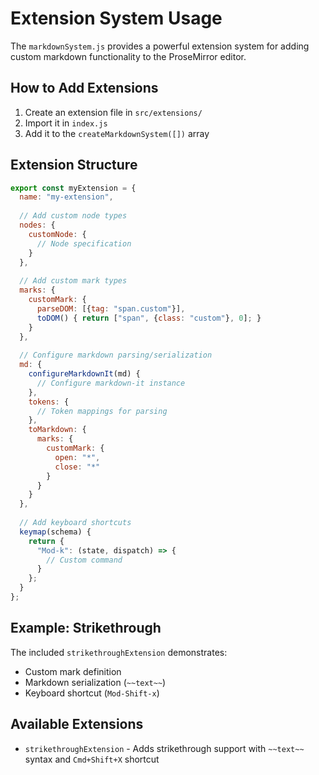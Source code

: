 # Extension System Usage

The `markdownSystem.js` provides a powerful extension system for adding custom markdown functionality to the ProseMirror editor.

## How to Add Extensions

1. Create an extension file in `src/extensions/`
2. Import it in `index.js`
3. Add it to the `createMarkdownSystem([])` array

## Extension Structure

```js
export const myExtension = {
  name: "my-extension",
  
  // Add custom node types
  nodes: {
    customNode: {
      // Node specification
    }
  },
  
  // Add custom mark types  
  marks: {
    customMark: {
      parseDOM: [{tag: "span.custom"}],
      toDOM() { return ["span", {class: "custom"}, 0]; }
    }
  },
  
  // Configure markdown parsing/serialization
  md: {
    configureMarkdownIt(md) {
      // Configure markdown-it instance
    },
    tokens: {
      // Token mappings for parsing
    },
    toMarkdown: {
      marks: {
        customMark: {
          open: "*",
          close: "*"
        }
      }
    }
  },
  
  // Add keyboard shortcuts
  keymap(schema) {
    return {
      "Mod-k": (state, dispatch) => {
        // Custom command
      }
    };
  }
};
```

## Example: Strikethrough

The included `strikethroughExtension` demonstrates:
- Custom mark definition
- Markdown serialization (`~~text~~`)
- Keyboard shortcut (`Mod-Shift-x`)

## Available Extensions

- `strikethroughExtension` - Adds strikethrough support with `~~text~~` syntax and `Cmd+Shift+X` shortcut
